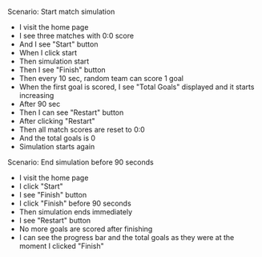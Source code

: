 Scenario: Start match simulation

- I visit the home page
- I see three matches with 0:0 score
- And I see "Start" button
- When I click start
- Then simulation start
- Then I see "Finish" button
- Then every 10 sec, random team can score 1 goal
- When the first goal is scored, I see "Total Goals" displayed and it starts increasing
- After 90 sec
- Then I can see "Restart" button
- After clicking "Restart"
- Then all match scores are reset to 0:0
- And the total goals is 0
- Simulation starts again

Scenario: End simulation before 90 seconds

- I visit the home page
- I click "Start"
- I see "Finish" button
- I click "Finish" before 90 seconds
- Then simulation ends immediately
- I see "Restart" button
- No more goals are scored after finishing
- I can see the progress bar and the total goals as they were at the moment I clicked "Finish"
